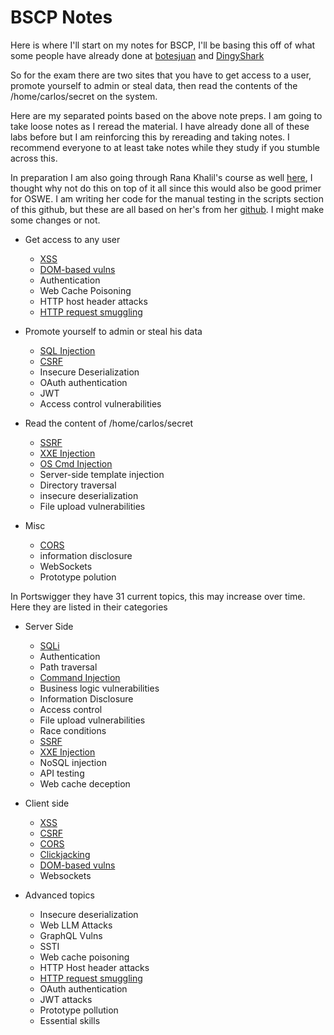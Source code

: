 # BSCP Notes

Here is where I'll start on my notes for BSCP, I'll be basing this off of what some people have already done at [botesjuan](https://github.com/botesjuan/Burp-Suite-Certified-Practitioner-Exam-Study?tab=readme-ov-file) and [DingyShark](https://github.com/DingyShark/BurpSuiteCertifiedPractitioner?tab=readme-ov-file)

So for the exam there are two sites that you have to get access to a user, promote yourself to admin or steal data, then read the contents of the /home/carlos/secret on the system.

Here are my separated points based on the above note preps. I am going to take loose notes as I reread the material. I have already done all of these labs before but I am reinforcing this by rereading and taking notes. I recommend everyone to at least take notes while they study if you stumble across this.  

In preparation I am also going through Rana Khalil's course as well [here](https://academy.ranakhalil.com/), I thought why not do this on top of it all since this would also be good primer for OSWE. I am writing her code for the manual testing in the scripts section of this github, but these are all based on her's from her [github](https://github.com/rkhal101/Web-Security-Academy-Series/). I might make some changes or not. 

- Get access to any user
  - [XSS](/bscp/xss.md)
  - [DOM-based vulns](bscp/dom_based.md)
  - Authentication
  - Web Cache Poisoning
  - HTTP host header attacks
  - [HTTP request smuggling](bscp/http_req_smuggling.md)

- Promote yourself to admin or steal his data
  - [SQL Injection](/bscp/sqli.md)
  - [CSRF](/bscp/csrf.md)
  - Insecure Deserialization
  - OAuth authentication
  - JWT
  - Access control vulnerabilities

- Read the content of /home/carlos/secret
  - [SSRF](bscp/ssrf.md)
  - [XXE Injection](/bscp/xxe.md)
  - [OS Cmd Injection](bscp/os_cmdi.md)
  - Server-side template injection
  - Directory traversal
  - insecure deserialization
  - File upload vulnerabilities
 
- Misc
  - [CORS](bscp/cors.md)
  - information disclosure
  - WebSockets
  - Prototype polution

In Portswigger they have 31 current topics, this may increase over time. Here they are listed in their categories

- Server Side
  - [SQLi](/bscp/sqli.md)
  - Authentication
  - Path traversal
  - [Command Injection](bscp/os_cmdi.md)
  - Business logic vulnerabilities
  - Information Disclosure
  - Access control
  - File upload vulnerabilities
  - Race conditions
  - [SSRF](bscp/ssrf.md)
  - [XXE Injection](/bscp/xxe.md)
  - NoSQL injection
  - API testing
  - Web cache deception
 
- Client side
  - [XSS](/bscp/xss.md)
  - [CSRF](/bscp/csrf.md)
  - [CORS](bscp/cors.md)
  - [Clickjacking](/bscp/clickjacking.md)
  - [DOM-based vulns](bscp/dom_based.md)
  - Websockets

- Advanced topics
  - Insecure deserialization
  - Web LLM Attacks
  - GraphQL Vulns
  - SSTI
  - Web cache poisoning
  - HTTP Host header attacks
  - [HTTP request smuggling](bscp/http_req_smuggling.md)
  - OAuth authentication
  - JWT attacks
  - Prototype pollution
  - Essential skills


